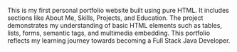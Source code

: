 This is my first personal portfolio website built using pure HTML. It includes sections like About Me, Skills, Projects, and Education. The project demonstrates my understanding of basic HTML elements such as tables, lists, forms, semantic tags, and multimedia embedding. This portfolio reflects my learning journey towards becoming a Full Stack Java Developer.
